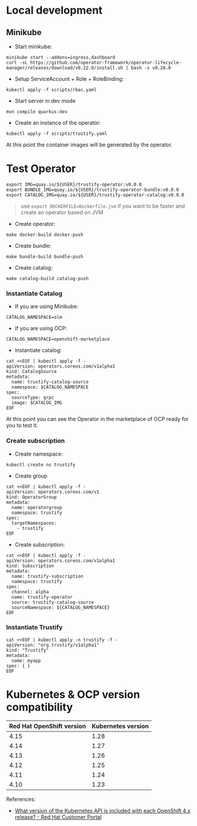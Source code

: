 # Local development

## Minikube

- Start minikube:

```shell
minikube start --addons=ingress,dashboard
curl -sL https://github.com/operator-framework/operator-lifecycle-manager/releases/download/v0.22.0/install.sh | bash -s v0.28.0
```

- Setup ServiceAccount + Role + RoleBinding:

```shell
kubectl apply -f scripts/rbac.yaml
```

- Start server in dev mode

```shell
mvn compile quarkus:dev
```

- Create an instance of the operator:

```shell
kubectl apply -f scripts/trustify.yaml
```

At this point the container images will be generated by the operator.

# Test Operator

```shell
export IMG=quay.io/${USER}/trustify-operator:v0.0.0
export BUNDLE_IMG=quay.io/${USER}/trustify-operator-bundle:v0.0.0
export CATALOG_IMG=quay.io/${USER}/trustify-operator-catalog:v0.0.0
```

> use `export DOCKERFILE=Dockerfile.jvm` if you want to be faster and create an operator based on JVM

- Create operator:

```shell
make docker-build docker-push
```

- Create bundle:

```shell
make bundle-build bundle-push
```

- Create catalog:

```shell
make catalog-build catalog-push
```

### Instantiate Catalog

- If you are using Minikube:

```shell
CATALOG_NAMESPACE=olm
```

- If you are using OCP:

```shell
CATALOG_NAMESPACE=openshift-marketplace
```

- Instantiate catalog:

```shell
cat <<EOF | kubectl apply -f -
apiVersion: operators.coreos.com/v1alpha1
kind: CatalogSource
metadata:
  name: trustify-catalog-source
  namespace: $CATALOG_NAMESPACE
spec:
  sourceType: grpc
  image: $CATALOG_IMG
EOF
```

At this point you can see the Operator in the marketplace of OCP ready for you to test it.

### Create subscription

- Create namespace:

```shell
kubectl create ns trustify
```

- Create group

```shell
cat <<EOF | kubectl apply -f -
apiVersion: operators.coreos.com/v1
kind: OperatorGroup
metadata:
  name: operatorgroup
  namespace: trustify
spec:
  targetNamespaces:
    - trustify
EOF
```

- Create subscription:

```shell
cat <<EOF | kubectl apply -f -
apiVersion: operators.coreos.com/v1alpha1
kind: Subscription
metadata:
  name: trustify-subscription
  namespace: trustify
spec:
  channel: alpha
  name: trustify-operator
  source: trustify-catalog-source
  sourceNamespace: ${CATALOG_NAMESPACE}
EOF
```

### Instantiate Trustify

```shell
cat <<EOF | kubectl apply -n trustify -f -
apiVersion: "org.trustify/v1alpha1"
kind: "Trustify"
metadata:
  name: myapp
spec: { }
EOF
```

# Kubernetes & OCP version compatibility

| Red Hat OpenShift version | Kubernetes version |
---------------------------|-------------------- 
 4.15                      | 1.28               
 4.14                      | 1.27               
 4.13                      | 1.26               
 4.12                      | 1.25               
 4.11                      | 1.24               
 4.10                      | 1.23               

References:

- [What version of the Kubernetes API is included with each OpenShift 4.x release? - Red Hat Customer Portal](https://access.redhat.com/solutions/4870701)
